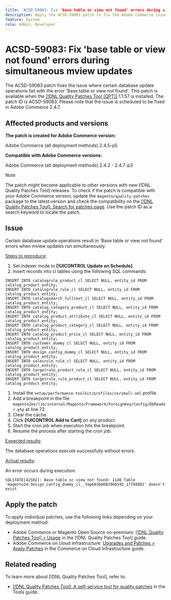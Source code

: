 ```yaml
---
title: 'ACSD-59083: Fix 'base table or view not found' errors during simultaneous mview updates'
description: Apply the ACSD-59083 patch to fix the Adobe Commerce issue where certain database update operations fail with the error 'Base table or view not found'.
feature: System
role: Admin, Developer
---
```

# ACSD-59083: Fix 'base table or view not found' errors during simultaneous mview updates

The ACSD-59083 patch fixes the issue where certain database update operations fail with the error 'Base table or view not found'. This patch is available when the [[!DNL Quality Patches Tool (QPT)]](/help/tools/quality-patches-tool/quality-patches-tool-to-self-serve-quality-patches.md) 1.1.57 is installed. The patch ID is ACSD-59083. Please note that the issue is scheduled to be fixed in Adobe Commerce 2.4.7.

## Affected products and versions

**The patch is created for Adobe Commerce version:**

Adobe Commerce (all deployment methods)  2.4.5-p5

**Compatible with Adobe Commerce versions:**

Adobe Commerce (all deployment methods) 2.4.2 - 2.4.7-p3

>[!NOTE]
>
>The patch might become applicable to other versions with new [!DNL Quality Patches Tool] releases. To check if the patch is compatible with your Adobe Commerce version, update the `magento/quality-patches` package to the latest version and check the compatibility on the [[!DNL Quality Patches Tool]: Search for patches page](https://experienceleague.adobe.com/tools/commerce-quality-patches/index.html). Use the patch ID as a search keyword to locate the patch.

## Issue

Certain database update operations result in 'Base table or view not found' errors when mview updates run simultaneously.

<u>Steps to reproduce</u>:

1. Set indexer mode to **[!UICONTROL Update on Schedule]**
1. Insert records into cl tables using the following SQL commands:

```
INSERT INTO catalogrule_product_cl SELECT NULL, entity_id FROM catalog_product_entity;
INSERT INTO catalogrule_rule_cl SELECT NULL, entity_id FROM catalog_product_entity;
INSERT INTO catalogsearch_fulltext_cl SELECT NULL, entity_id FROM catalog_product_entity;
INSERT INTO catalog_category_product_cl SELECT NULL, entity_id FROM catalog_product_entity;
INSERT INTO catalog_product_attribute_cl SELECT NULL, entity_id FROM catalog_product_entity;
INSERT INTO catalog_product_category_cl SELECT NULL, entity_id FROM catalog_product_entity;
INSERT INTO catalog_product_price_cl SELECT NULL, entity_id FROM catalog_product_entity;
INSERT INTO customer_dummy_cl SELECT NULL, entity_id FROM catalog_product_entity;
INSERT INTO design_config_dummy_cl SELECT NULL, entity_id FROM catalog_product_entity;
INSERT INTO salesrule_rule_cl SELECT NULL, entity_id FROM catalog_product_entity;
INSERT INTO targetrule_product_rule_cl SELECT NULL, entity_id FROM catalog_product_entity;
INSERT INTO targetrule_rule_product_cl SELECT NULL, entity_id FROM catalog_product_entity;
```

1. Install the `setup/performance-toolkit/profiles/ce/small.xml` profile.
1. Add a breakpoint in the file `magento2ee/lib/internal/Magento/Framework/ForeignKey/Config/DbReader.php` at line 72.
1. Clear the cache.
1. Click **[!UICONTROL Add to Cart]** on any product.
1. Start the cron job when execution hits the breakpoint.
1. Resume the process after starting the cron job.

<u>Expected results</u>:

The database operations execute successfully without errors.

<u>Actual results</u>:

An error occurs during execution:

```
SQLSTATE[42S02]: Base table or view not found: 1146 Table 'magento24.design_config_dummy_cl__tmp663bb682960345_17794892' doesn't exist
```

## Apply the patch

To apply individual patches, use the following links depending on your deployment method:

* Adobe Commerce or Magento Open Source on-premises: [[!DNL Quality Patches Tool] > Usage](/help/tools/quality-patches-tool/usage.md) in the [!DNL Quality Patches Tool] guide.
* Adobe Commerce on cloud infrastructure: [Upgrades and Patches > Apply Patches](https://experienceleague.adobe.com/docs/commerce-cloud-service/user-guide/develop/upgrade/apply-patches.html) in the Commerce on Cloud Infrastructure guide.


## Related reading

To learn more about [!DNL Quality Patches Tool], refer to:

* [[!DNL Quality Patches Tool]: A self-service tool for quality patches](/help/tools/quality-patches-tool/quality-patches-tool-to-self-serve-quality-patches.md) in the Tools guide.
